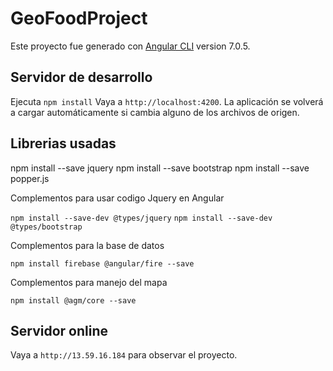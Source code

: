# GeoFoodProject

Este proyecto fue generado con [Angular CLI](https://github.com/angular/angular-cli) version 7.0.5.

## Servidor de desarrollo

Ejecuta `npm install`
Vaya a `http://localhost:4200`. 
La aplicación se volverá a cargar automáticamente si cambia alguno de los archivos de origen.

## Librerias usadas

npm install --save jquery
npm install --save bootstrap
npm install --save popper.js

Complementos para usar codigo Jquery en Angular

`npm install --save-dev @types/jquery`
`npm install --save-dev @types/bootstrap`

Complementos para la base de datos

`npm install firebase @angular/fire --save`

Complementos para manejo del mapa

`npm install @agm/core --save`

## Servidor online

Vaya a `http://13.59.16.184` para observar el proyecto.